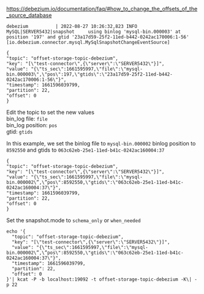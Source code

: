 https://debezium.io/documentation/faq/#how_to_change_the_offsets_of_the_source_database

```
debezium          | 2022-08-27 10:26:32,823 INFO   MySQL|SERVER5432|snapshot  	 using binlog 'mysql-bin.000003' at position '197' and gtid '23a17d59-25f2-11ed-b442-0242ac170006:1-56'   [io.debezium.connector.mysql.MySqlSnapshotChangeEventSource]
```


```
{
"topic": "offset-storage-topic-debezium",
"key": "[\"test-connector\",{\"server\":\"SERVER5432\"}]",
"value": "{\"ts_sec\":1661595997,\"file\":\"mysql-bin.000003\",\"pos\":197,\"gtids\":\"23a17d59-25f2-11ed-b442-0242ac170006:1-56\"}",
"timestamp": 1661596039799,
"partition": 22,
"offset": 0
}
```

Edit the topic to set the new values\
bin_log file: `file`\
bin_log position: `pos` \
gtid: `gtids`

In this example, we set the binlog file to `mysql-bin.000002`
binlog position to `8592550`
and gtids to `063c62eb-25e1-11ed-b41c-0242ac160004:37`

```
{
"topic": "offset-storage-topic-debezium",
"key": "[\"test-connector\",{\"server\":\"SERVER5432\"}]",
"value": "{\"ts_sec\":1661595997,\"file\":\"mysql-bin.000002\”,\”pos\":8592550,\"gtids\":\"063c62eb-25e1-11ed-b41c-0242ac160004:37\"}",
"timestamp": 1661596039799,
"partition": 22,
"offset": 0
}
```

Set the snapshot.mode to `schema_only`
or `when_needed`

```
echo '{  
  "topic": "offset-storage-topic-debezium",
  "key": "[\"test-connector\",{\"server\":\"SERVER5432\"}]",
  "value": "{\"ts_sec\":1661595997,\"file\":\"mysql-bin.000002\”,\”pos\":8592550,\"gtids\":\"063c62eb-25e1-11ed-b41c-0242ac160004:37\"}",
  "timestamp": 1661596039799,
  "partition": 22,
  "offset": 0
}'| kcat -P -b localhost:19092 -t offset-storage-topic-debezium -K\| -p 22
```
